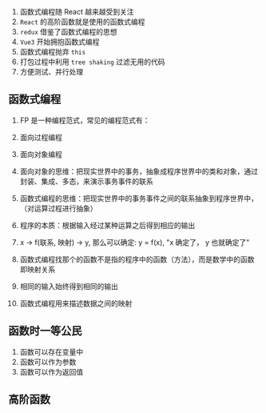 1. 函数式编程随 React 越来越受到关注
  1. `React` 的高阶函数就是使用的函数式编程
  2. `redux` 借鉴了函数式编程的思想
2. `Vue3` 开始拥抱函数式编程
3. 函数式编程抛弃 `this`
4. 打包过程中利用 `tree shaking` 过滤无用的代码
5. 方便测试、并行处理

## 函数式编程
1. FP 是一种编程范式，常见的编程范式有：
  1. 面向过程编程
  2. 面向对象编程

2. 面向对象的思维：把现实世界中的事务，抽象成程序世界中的类和对象，通过封装、集成、多态，来演示事务事件的联系
3. 函数式编程的思维：把现实世界中的事务事件之间的联系抽象到程序世界中，（对运算过程进行抽象）
  1. 程序的本质：根据输入经过某种运算之后得到相应的输出
  2. x -> f(联系, 映射) -> y, 那么可以确定: y = f(x), "x 确定了， y 也就确定了"
  3. 函数式编程找那个的函数不是指的程序中的函数（方法），而是数学中的函数即映射关系
  4. 相同的输入始终得到相同的输出
  5. 函数式编程用来描述数据之间的映射

## 函数时一等公民
1. 函数可以存在变量中
2. 函数可以作为参数
3. 函数可以作为返回值

## 高阶函数

